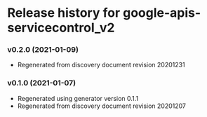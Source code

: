 # Release history for google-apis-servicecontrol_v2

### v0.2.0 (2021-01-09)

* Regenerated from discovery document revision 20201231

### v0.1.0 (2021-01-07)

* Regenerated using generator version 0.1.1
* Regenerated from discovery document revision 20201207

